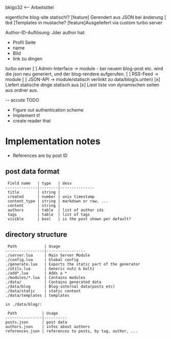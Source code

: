 bklgo32 <-- Arbeitstitel



eigentliche blog-site statisch!?
 [feature] Gerendert aus JSON bei änderung
 [  tbd  ]Templates in mustache?
 [feature]Ausgeliefert via custom turbo server

Author-ID-Auflösung:
Jder author hat:
 - Profil Seite
 - name
 - Bild
 - link zu dingen

turbo server
 [ ] Admin-Interface -> module
     - bei neuem blog-post etc. wird die json neu generiert, und der blog-rendere aufgerufen.
 [ ] RSS-Feed -> module
 [ ] JSON-API -> module/statisch verlinkt zu data/blog(s.unten)
 [x] Liefert statische dinge statisch aus
 [x] Liest liste von dynamischen seiten aus ordner aus.


-- accute TODO
 * Figure out authentication scheme
  * Implement it!
 * create reader that



 Implementation notes
======================

 - References are by post ID

 post data format
------------------

	 Field name   | type   | desv
	--------------|--------|---------------
	 title        | string | 
	 created      | number | unix timestamp
	 content_type | string | markdown or raw, ...
	 content      | string | 
	 authors      | table  | list of author ids
	 tags         | table  | list of tags
	 visible      | bool   | is the post shown per default?





 directory structure
---------------------

	 Path            | Usage
	-----------------|-----------------
	./server.lua     | Main Server Module
	./config.lua     | Global config
	./generate.lua   | Exports the static part of the generator
	./utils.lua      | Generic nutz & boltz
	./add*.lua       | Adds a *
	./modules/*.lua  | Contains modules
	./data/          | Contains generated data
	./data/blog      | Blog-internal data(posts etc)
	./data/static    | static content
	./data/templates | templates

	in ./data/blog/:

	 Path           | Usage
	----------------|----------
	posts.json      | post data
	authors.json    | infos about authors
	references.json | references to posts, by tag, author, ...
